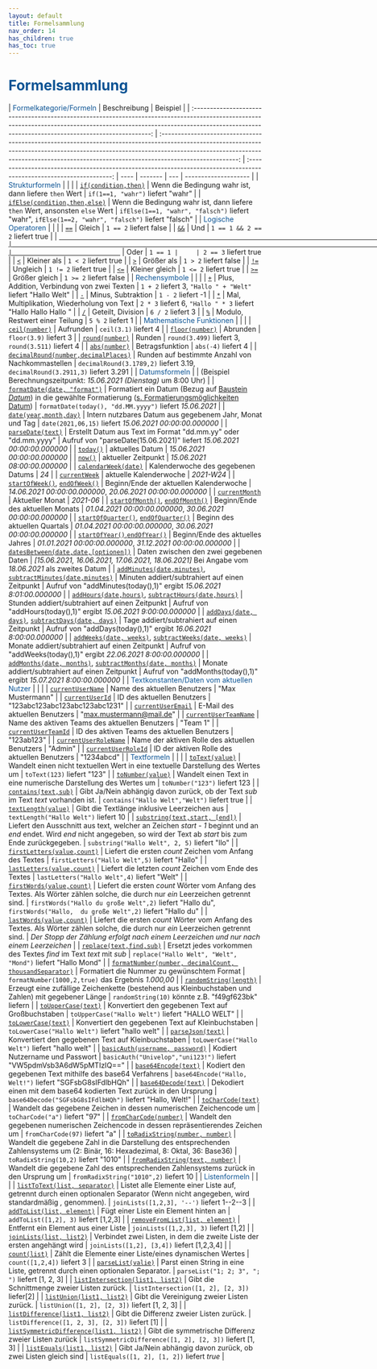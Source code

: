 ```yaml
---
layout: default
title: Formelsammlung
nav_order: 14
has_children: true
has_toc: true
---
```


# <span style="color:#0b5394">**Formelsammlung**</span>

|                                                                                   <span style="color:#0b5394">Formelkategorie/Formeln</span>                                                                                    |                                                                                                                             Beschreibung                                                                                                                             |                                                       Beispiel                                                       |
| :-----------------------------------------------------------------------------------------------------------------------------------------------------------------------------------------------------------------------------: | :------------------------------------------------------------------------------------------------------------------------------------------------------------------------------------------------------------------------------------------------------------------: | :------------------------------------------------------------------------------------------------------------------: | ---- | ------- | --- | -------------------- |
|                                                                                       <span style="color:#0b5394">Strukturformeln</span>                                                                                        |                                                                                                                            <span></span>                                                                                                                             |                                                    <span></span>                                                     |
|                                                                        [`if(condition,then)`](/docs/formulas/childs/other-formulas.html#strukturformel)                                                                         |                                                                                                        Wenn die Bedingung wahr ist, dann liefere `then` Wert                                                                                                         |                                          `if(1==1, "wahr")` liefert "wahr"                                           |
|                                                                    [`ifElse(condition,then,else)`](/docs/formulas/childs/other-formulas.html#strukturformel)                                                                    |                                                                                             Wenn die Bedingung wahr ist, dann liefere `then` Wert, ansonsten `else` Wert                                                                                             |          `ifElse(1==1, "wahr", "falsch")` liefert "wahr", `ifElse(1==2, "wahr", "falsch")` liefert "falsch"          |
|                                                                                     <span style="color:#0b5394">Logische Operatoren</span>                                                                                      |                                                                                                                            <span></span>                                                                                                                             |                                                    <span></span>                                                     |
|                                                                                  [`==`](/docs/formulas/childs/other-formulas.html#operatoren)                                                                                   |                                                                                                                                Gleich                                                                                                                                |                                                `1 == 2` liefert false                                                |
|                                                                                  [`&&`](/docs/formulas/childs/other-formulas.html#operatoren)                                                                                   |                                                                                                                                 Und                                                                                                                                  |                                           `1 == 1 && 2 == 2` liefert true                                            |
|                                                                                                               [`                                                                                                                |                                                                                                                                                                                                                                                                      |                               `](/docs/formulas/childs/other-formulas.html#operatoren)                               | Oder | `1 == 1 |     | 2 == 3` liefert true |
|                                                                                   [`<`](/docs/formulas/childs/other-formulas.html#operatoren)                                                                                   |                                                                                                                             Kleiner als                                                                                                                              |                                                 `1 < 2` liefert true                                                 |
|                                                                                   [`>`](/docs/formulas/childs/other-formulas.html#operatoren)                                                                                   |                                                                                                                              Größer als                                                                                                                              |                                                `1 > 2` liefert false                                                 |
|                                                                                  [`!=`](/docs/formulas/childs/other-formulas.html#operatoren)                                                                                   |                                                                                                                               Ungleich                                                                                                                               |                                                `1 != 2` liefert true                                                 |
|                                                                                  [`<=`](/docs/formulas/childs/other-formulas.html#operatoren)                                                                                   |                                                                                                                            Kleiner gleich                                                                                                                            |                                                `1 <= 2` liefert true                                                 |
|                                                                                  [`>=`](/docs/formulas/childs/other-formulas.html#operatoren)                                                                                   |                                                                                                                            Größer gleich                                                                                                                             |                                                `1 >= 2` liefert false                                                |
|                                                                                        <span style="color:#0b5394">Rechensymbole</span>                                                                                         |                                                                                                                            <span></span>                                                                                                                             |                                                    <span></span>                                                     |
|                                                                                 [`+`](/docs/formulas/childs/other-formulas.html#rechensymbole)                                                                                  |                                                                                                              Plus, Addition, Verbindung von zwei Texten                                                                                                              |                             `1 + 2` liefert 3, `"Hallo " + "Welt"` liefert "Hallo Welt"                              |
|                                                                                 [`-`](/docs/formulas/childs/other-formulas.html#rechensymbole)                                                                                  |                                                                                                                          Minus, Subtraktion                                                                                                                          |                                                  `1 - 2` liefert -1                                                  |
|                                                                                 [`*`](/docs/formulas/childs/other-formulas.html#rechensymbole)                                                                                  |                                                                                                              Mal, Multiplikation, Wiederholung von Text                                                                                                              |                            `2 * 3` liefert 6, `"Hallo " * 3` liefert "Hallo Hallo Hallo "                            |
|                                                                                 [`/`](/docs/formulas/childs/other-formulas.html#rechensymbole)                                                                                  |                                                                                                                          Geteilt, Division                                                                                                                           |                                                  `6 / 2` liefert 3                                                   |
|                                                                                 [`%`](/docs/formulas/childs/other-formulas.html#rechensymbole)                                                                                  |                                                                                                                    Modulo, Restwert einer Teilung                                                                                                                    |                                                  `5 % 2` liefert 1                                                   |
|                                                                                   <span style="color:#0b5394">Mathematische Funktionen</span>                                                                                   |                                                                                                                            <span></span>                                                                                                                             |                                                    <span></span>                                                     |
|                                                                           [`ceil(number)`](/docs/formulas/childs/number-formulas.html#zahlenformeln)                                                                            |                                                                                                                              Aufrunden                                                                                                                               |                                                `ceil(3.1)` liefert 4                                                 |
|                                                                           [`floor(number)`](/docs/formulas/childs/number-formulas.html#zahlenformeln)                                                                           |                                                                                                                               Abrunden                                                                                                                               |                                                `floor(3.9)` liefert 3                                                |
|                                                                           [`round(number)`](/docs/formulas/childs/number-formulas.html#zahlenformeln)                                                                           |                                                                                                                                Runden                                                                                                                                |                                  `round(3.499)` liefert 3, `round(3.511)` liefert 4                                  |
|                                                                            [`abs(number)`](/docs/formulas/childs/number-formulas.html#zahlenformeln)                                                                            |                                                                                                                           Betragsfunktion                                                                                                                            |                                                 `abs(-4)` liefert 4                                                  |
|                                                                [`decimalRound(number,decimalPlaces)`](/docs/formulas/childs/number-formulas.html#zahlenformeln)                                                                 |                                                                                                           Runden auf bestimmte Anzahl von Nachkommastellen                                                                                                           |                    `decimalRound(3.1789,2)` liefert 3.19, `decimalRound(3.2911,3)` liefert 3.291                     |
|                                                                                        <span style="color:#0b5394">Datumsformeln</span>                                                                                         |                                                                                                                            <span></span>                                                                                                                             |                         (Beispiel Berechnungszeitpunkt: _15.06.2021 (Dienstag)_ um 8:00 Uhr)                         |
|                                                                       [`formatDate(date, "format")`](/docs/formulas/childs/date-formulas.html#formatdate)                                                                       | Formatiert ein Datum (Bezug auf [Baustein _Datum_](/docs/record-spec-settings/grand-childs-form/date.html)) in die gewählte Formatierung ([s. Formatierungsmöglichkeiten Datum](/docs/formulas/childs/date-formulas.html#formatierungsmöglichkeiten-bei-formatdate)) |                               `formatDate(today(), "dd.MM.yyyy")` liefert _15.06.2021_                               |
|                                                             [`date(year,month,day)`](/docs/formulas/childs/date-formulas.html#datumsformeln-zum-erzeugen-von-daten)                                                             |                                                                                                       Intern nutzbares Datum aus gegebenem Jahr, Monat und Tag                                                                                                       |                               `date(2021,06,15)` liefert _15.06.2021 00:00:00.000000_                                |
|                                                               [`parseDate(text)`](/docs/formulas/childs/date-formulas.html#datumsformeln-zum-erzeugen-von-daten)                                                                |                                                                                                    Erstellt Datum aus Text im Format "dd.mm.yy" oder "dd.mm.yyyy"                                                                                                    |                       Aufruf von "parseDate(15.06.2021)" liefert _15.06.2021 00:00:00.000000_                        |
|                                                                   [`today()`](/docs/formulas/childs/date-formulas.html#datumsformeln-zum-erzeugen-von-daten)                                                                    |                                                                                                                           aktuelles Datum                                                                                                                            |                                             _15.06.2021 00:00:00.000000_                                             |
|                                                                    [`now()`](/docs/formulas/childs/date-formulas.html#datumsformeln-zum-erzeugen-von-daten)                                                                     |                                                                                                                         aktueller Zeitpunkt                                                                                                                          |                                             _15.06.2021 08:00:00.000000_                                             |
|                                                                [`calendarWeek(date)`](/docs/formulas/childs/date-formulas.html#datumsformeln-zu-kalenderwochen)                                                                 |                                                                                                                  Kalenderwoche des gegebenen Datums                                                                                                                  |                                                         _24_                                                         |
|                                                                    [`currentWeek`](/docs/formulas/childs/date-formulas.html#datumsformeln-zu-kalenderwochen)                                                                    |                                                                                                                        aktuelle Kalenderwoche                                                                                                                        |                                                      _2021-W24_                                                      |
|                [`startOfWeek()`](/docs/formulas/childs/date-formulas.html#datumsformeln-zum-erzeugen-von-daten), [`endOfWeek()`](/docs/formulas/childs/date-formulas.html#datumsformeln-zum-erzeugen-von-daten)                 |                                                                                                               Beginn/Ende der aktuellen Kalenderwoche                                                                                                                |                              _14.06.2021 00:00:00.000000_, _20.06.2021 00:00:00.000000_                              |
|                                                                                                       [`currentMonth`]()                                                                                                        |                                                                                                                           Aktueller Monat                                                                                                                            |                                                      _2021-06_                                                       |
|               [`startOfMonth()`](/docs/formulas/childs/date-formulas.html#datumsformeln-zum-erzeugen-von-daten), [`endOfMonth()`](/docs/formulas/childs/date-formulas.html#datumsformeln-zum-erzeugen-von-daten)                |                                                                                                                   Beginn/Ende des aktuellen Monats                                                                                                                   |                              _01.04.2021 00:00:00.000000_, _30.06.2021 00:00:00.000000_                              |
|             [`startOfQuarter()`](/docs/formulas/childs/date-formulas.html#datumsformeln-zum-erzeugen-von-daten), [`endOfQuarter()`](/docs/formulas/childs/date-formulas.html#datumsformeln-zum-erzeugen-von-daten)              |                                                                                                                    Beginn des aktuellen Quartals                                                                                                                     |                              _01.04.2021 00:00:00.000000_, _30.06.2021 00:00:00.000000_                              |
|                 [`startOfYear()`](/docs/formulas/childs/date-formulas.html#datumsformeln-zum-erzeugen-von-daten),[`endOfYear()`](/docs/formulas/childs/date-formulas.html#datumsformeln-zum-erzeugen-von-daten)                 |                                                                                                                   Beginn/Ende des aktuelles Jahres                                                                                                                   |                              _01.01.2021 00:00:00.000000_, _31.12.2021 00:00:00.000000_                              |
|                                                             [`datesBetween(date,date,[optionen])`](/docs/formulas/childs/date-formulas.html#weitere-datumsformeln)                                                              |                                                                                                               Daten zwischen den zwei gegebenen Daten                                                                                                                |           _[15.06.2021, 16.06.2021, 17.06.2021, 18.06.2021]_ Bei Angabe vom _18.06.2021_ als zweites Datum           |
| [`addMinutes(date,minutes)`](/docs/formulas/childs/date-formulas.html#datumsformeln-zum-errechnen-von-daten), [`subtractMinutes(date,minutes)`](/docs/formulas/childs/date-formulas.html#datumsformeln-zum-errechnen-von-daten) |                                                                                                           Minuten addiert/subtrahiert auf einen Zeitpunkt                                                                                                            |                        Aufruf von "addMinutes(today(),1)" ergibt _15.06.2021 8:01:00.000000_                         |
|     [`addHours(date,hours)`](/docs/formulas/childs/date-formulas.html#datumsformeln-zum-errechnen-von-daten), [`subtractHours(date,hours)`](/docs/formulas/childs/date-formulas.html#datumsformeln-zum-errechnen-von-daten)     |                                                                                                           Stunden addiert/subtrahiert auf einen Zeitpunkt                                                                                                            |                         Aufruf von "addHours(today(),1)" ergibt _15.06.2021 9:00:00.000000_                          |
|      [`addDays(date, days)`](/docs/formulas/childs/date-formulas.html#datumsformeln-zum-errechnen-von-daten), [`subtractDays(date, days)`](/docs/formulas/childs/date-formulas.html#datumsformeln-zum-errechnen-von-daten)      |                                                                                                             Tage addiert/subtrahiert auf einen Zeitpunkt                                                                                                             |                          Aufruf von "addDays(today(),1)" ergibt _16.06.2021 8:00:00.000000_                          |
|    [`addWeeks(date, weeks)`](/docs/formulas/childs/date-formulas.html#datumsformeln-zum-errechnen-von-daten), [`subtractWeeks(date, weeks)`](/docs/formulas/childs/date-formulas.html#datumsformeln-zum-errechnen-von-daten)    |                                                                                                            Monate addiert/subtrahiert auf einen Zeitpunkt                                                                                                            |                         Aufruf von "addWeeks(today(),1)" ergibt _22.06.2021 8:00:00.000000_                          |
|  [`addMonths(date, months)`](/docs/formulas/childs/date-formulas.html#datumsformeln-zum-errechnen-von-daten), [`subtractMonths(date, months)`](/docs/formulas/childs/date-formulas.html#datumsformeln-zum-errechnen-von-daten)  |                                                                                                            Monate addiert/subtrahiert auf einen Zeitpunkt                                                                                                            |                         Aufruf von "addMonths(today(),1)" ergibt _15.07.2021 8:00:00.000000_                         |
|                                                                          <span style="color:#0b5394">Textkonstanten/Daten vom aktuellen Nutzer </span>                                                                          |                                                                                                                            <span></span>                                                                                                                             |                                                    <span></span>                                                     |
|                                                                          [`currentUserName`](/docs/formulas/childs/text-formulas.html#textkonstanten)                                                                           |                                                                                                                     Name des aktuellen Benutzers                                                                                                                     |                                                   "Max Mustermann"                                                   |
|                                                                           [`currentUserId`](/docs/formulas/childs/text-formulas.html#textkonstanten)                                                                            |                                                                                                                      ID des aktuellen Benutzers                                                                                                                      |                                            "123abc123abc123abc123abc1231"                                            |
|                                                                          [`currentUserEmail`](/docs/formulas/childs/text-formulas.html#textkonstanten)                                                                          |                                                                                                                    E-Mail des aktuellen Benutzers                                                                                                                    |                                               "max.mustermann@mail.de"                                               |
|                                                                        [`currentUserTeamName`](/docs/formulas/childs/text-formulas.html#textkonstanten)                                                                         |                                                                                                            Name des aktiven Teams des aktuellen Benutzers                                                                                                            |                                                       "Team 1"                                                       |
|                                                                         [`currentUserTeamId`](/docs/formulas/childs/text-formulas.html#textkonstanten)                                                                          |                                                                                                             ID des aktiven Teams des aktuellen Benutzers                                                                                                             |                                                      "123ab123"                                                      |
|                                                                        [`currentUserRoleName`](/docs/formulas/childs/text-formulas.html#textkonstanten)                                                                         |                                                                                                            Name der aktiven Rolle des aktuellen Benutzers                                                                                                            |                                                       "Admin"                                                        |
|                                                                         [`currentUserRoleId`](/docs/formulas/childs/text-formulas.html#textkonstanten)                                                                          |                                                                                                             ID der aktiven Rolle des aktuellen Benutzers                                                                                                             |                                                      "1234abcd"                                                      |
|                                                                                         <span style="color:#0b5394">Textformeln</span>                                                                                          |                                                                                                                            <span></span>                                                                                                                             |                                                    <span></span>                                                     |
|                                                                            [`toText(value)`](/docs/formulas/childs/text-formulas.html#textformeln-1)                                                                            |                                                                                           Wandelt einen nicht textuellen Wert in eine textuelle Darstellung des Wertes um                                                                                            |                                             `toText(123)` liefert "123"                                              |
|                                                                          [`toNumber(value)`](/docs/formulas/childs/number-formulas.html#zahlenformeln)                                                                          |                                                                                                   Wandelt einen Text in eine numerische Darstellung des Wertes um                                                                                                    |                                            `toNumber("123")` liefert 123                                             |
|                                                                      [`contains(text,sub)`](/docs/formulas/childs/text-formulas.html#textbezogene-formeln)                                                                      |                                                                                         Gibt Ja/Nein abhängig davon zurück, ob der Text _sub_ im Text _text_ vorhanden ist.                                                                                          |                                     `contains("Hallo Welt","Welt")` liefert true                                     |
|                                                                      [`textLength(value)`](/docs/formulas/childs/text-formulas.html#textbezogene-formeln)                                                                       |                                                                                                             Gibt die Textlänge inklusive Leerzeichen aus                                                                                                             |                                        `textLength("Hallo Welt")` liefert 10                                         |
|                                                                    [`substring(text,start, [end])`](/docs/formulas/childs/text-formulas.html#textformeln-1)                                                                     |                                           Liefert den Ausschnitt aus text, welcher an Zeichen _start - 1_ beginnt und an _end_ endet. Wird _end_ nicht angegeben, so wird der Text ab _start_ bis zum Ende zurückgegeben.                                            |                                    `substring("Hallo Welt", 2, 5)` liefert "llo"                                     |
|                                                                      [`firstLetters(value,count)`](/docs/formulas/childs/text-formulas.html#textformeln-1)                                                                      |                                                                                                       Liefert die ersten _count_ Zeichen vom Anfang des Textes                                                                                                       |                                    `firstLetters("Hallo Welt",5)` liefert "Hallo"                                    |
|                                                                      [`lastLetters(value,count)`](/docs/formulas/childs/text-formulas.html#textformeln-1)                                                                       |                                                                                                       Liefert die letzten _count_ Zeichen vom Ende des Textes                                                                                                        |                                     `lastLetters("Hallo Welt",4)` liefert "Welt"                                     |
|                                                                       [`firstWords(value,count)`](/docs/formulas/childs/text-formulas.html#textformeln-1)                                                                       |                                                                  Liefert die ersten _count_ Wörter vom Anfang des Textes. Als Wörter zählen solche, die durch nur _ein_ Leerzeichen getrennt sind.                                                                   | `firstWords("Hallo du große Welt",2)` liefert "Hallo du", `firstWords("Hallo,  du große Welt",2)` liefert "Hallo du" |
|                                                                       [`lastWords(value,count)`](/docs/formulas/childs/text-formulas.html#textformeln-1)                                                                        |                                                                  Liefert die ersten _count_ Wörter vom Anfang des Textes. Als Wörter zählen solche, die durch nur _ein_ Leerzeichen getrennt sind.                                                                   |                _Der Stopp der Zählung erfolgt nach einem Leerzeichen und nur nach einem Leerzeichen_                 |
|                                                                       [`replace(text,find,sub)`](/docs/formulas/childs/text-formulas.html#textformeln-1)                                                                        |                                                                                                  Ersetzt jedes vorkommen des Textes _find_ im Text _text_ mit _sub_                                                                                                  |                             `replace("Hallo Welt", "Welt", "Mond")` liefert "Hallo Mond"                             |
|                                                        [`formatNumber(number, decimalCount, thousandSeparator)`](/docs/formulas/childs/text-formulas.html#textformeln-1)                                                        |                                                                                                             Formatiert die Nummer zu gewünschtem Format                                                                                                              |                                 `formatNumber(1000,2,true)` das Ergebnis _1.000,00_                                  |
|                                                                        [`randomString(length)`](/docs/formulas/childs/text-formulas.html#textformeln-1)                                                                         |                                                                                  Erzeugt eine zufällige Zeichenkette (bestehend aus Kleinbuchstaben und Zahlen) mit gegebener Länge                                                                                  |                                 `randomString(10)` könnte z.B. "f49gf623bk" liefern                                  |
|                                                                          [`toUpperCase(text)`](/docs/formulas/childs/text-formulas.html#textformeln-1)                                                                          |                                                                                                          Konvertiert den gegebenen Text auf Großbuchstaben                                                                                                           |                                   `toUpperCase("Hallo Welt")` liefert "HALLO WELT"                                   |
|                                                                          [`toLowerCase(text)`](/docs/formulas/childs/text-formulas.html#textformeln-1)                                                                          |                                                                                                          Konvertiert den gegebenen Text auf Kleinbuchstaben                                                                                                          |                                   `toLowerCase("Hallo Welt")` liefert "hallo welt"                                   |
|                                                                          [`parseJson(text)`](/docs/formulas/childs/text-formulas.html#textformeln-1)                                                                          |                                                                                                          Konvertiert den gegebenen Text auf Kleinbuchstaben                                                                                                          |                                   `toLowerCase("Hallo Welt")` liefert "hallo welt"                                   |
|                                                                          [`basicAuth(username, password)`](/docs/formulas/childs/text-formulas.html#textformeln-1)                                                                          |                                                                                                         Kodiert Nutzername und Passwort                                                                                                          |                                   `basicAuth("Univelop","uni123!")` liefert "VW5pdmVsb3A6dW5pMTIzIQ=="                                   |
|                                                                          [`base64Encode(text)`](/docs/formulas/childs/text-formulas.html#textformeln-1)                                                                          |                                                                                                          Kodiert den gegebenen Text mithilfe des base64 Verfahrens                                                                                                          |                                  `base64Encode("Hallo, Welt!")` liefert "SGFsbG8sIFdlbHQh"                                  |
|                                                                          [`base64Decode(text)`](/docs/formulas/childs/text-formulas.html#textformeln-1)                                                                          |                                                                                                          Dekodiert einen mit dem base64 kodierten Text zurück in den Ursprung                                                                                                          |                                   `base64Decode("SGFsbG8sIFdlbHQh")` liefert "Hallo, Welt!"                                   |
|                                                                          [`toCharCode(text)`](/docs/formulas/childs/text-formulas.html#textformeln-1)                                                                          |                                                                                                          Wandelt das gegebene Zeichen in dessen numerischen Zeichencode um                                                                                                          |                                   `toCharCode("a")` liefert "97"                                  |
|                                                                          [`fromCharCode(number)`](/docs/formulas/childs/text-formulas.html#textformeln-1)                                                                          |                                                                                                          Wandelt den gegebenen numerischen Zeichencode in dessen repräsentierendes Zeichen um                                                                                                          |                                   `fromCharCode(97)` liefert "a"                                  |
|                                                                          [`toRadixString(number, number)`](/docs/formulas/childs/text-formulas.html#textformeln-1)                                                                          |                                                                                                          Wandelt die gegebene Zahl in die Darstellung des entsprechenden Zahlensystems um (2: Binär, 16: Hexadezimal, 8: Oktal, 36: Base36)                                                                                                          |                                   `toRadixString(10,2)` liefert "1010"                                  |
|                                                                          [`fromRadixString(text, number)`](/docs/formulas/childs/text-formulas.html#textformeln-1)                                                                          |                                                                                                          Wandelt die gegebene Zahl des entsprechenden Zahlensystems zurück in den Ursprung um                                                                                                          |                                   `fromRadixString("1010",2)` liefert 10                                 |
|                                                                                        <span style="color:#0b5394">Listenformeln </span>                                                                                        |                                                                                                                            <span></span>                                                                                                                             |                                                    <span></span>                                                     |
|                                                                            [`listToText(list, separator)`](/docs/formulas/childs/list-formulas.html)                                                                            |                                                               Listet alle Elemente einer Liste auf, getrennt durch einen optionalen Separator (Wenn nicht angegeben, wird standardmäßig _,_ genommen).                                                               |                                      `joinLists([1,2,3], '--')` liefert 1--2--3                                      |
|                                                                             [`addToList(list, element)`](/docs/formulas/childs/list-formulas.html)                                                                              |                                                                                                                Fügt einer Liste ein Element hinten an                                                                                                                |                                        `addToList([1,2], 3)` liefert [1,2,3]                                         |
|                                                                           [`removeFromList(list, element)`](/docs/formulas/childs/list-formulas.html)                                                                           |                                                                                                                 Entfernt ein Element aus einer Liste                                                                                                                 |                                        `joinLists([1,2,3], 3)` liefert [1,2]                                         |
|                                                                              [`joinLists(list, list2)`](/docs/formulas/childs/list-formulas.html)                                                                               |                                                                                               Verbindet zwei Listen, in dem die zweite Liste der ersten angehängt wird                                                                                               |                                     `joinLists([1,2], [3,4])` liefert [1,2,3,4]                                      |
|                                                                            [`count(list)`](/docs/formulas/childs/number-formulas.html#zahlenformeln)                                                                            |                                                                                                       Zählt die Elemente einer Liste/eines dynamischen Wertes                                                                                                        |                                              `count([1,2,4])` liefert 3                                              |
|                                                                            [`parseList(valie)`](/docs/formulas/childs/number-formulas.html#zahlenformeln)                                                                            |                                                                                                       Parst einen String in eine Liste, getrennt durch einen optionalen Separator.                                                                                                        |                                    `parseList("1; 2; 3", "; ")` liefert [1, 2, 3]                                    |
|                                                                            [`listIntersection(list1, list2)`](/docs/formulas/childs/number-formulas.html#zahlenformeln)                                                                            |                                                                                                      Gibt die Schnittmenge zweier Listen zurück.                                                                                                            |                                       `listIntersection([1, 2], [2, 3])` liefer[2]                                   |
|                                                                            [`listUnion(list1, list2)`](/docs/formulas/childs/number-formulas.html#zahlenformeln)                                                                            |                                                                                                       Gibt die Vereinigung zweier Listen zurück.                                                                                                        |                                     `listUnion([1, 2], [2, 3])` liefert [1, 2, 3]                                    |
|                                                                            [`listDifference(list1, list2)`](/docs/formulas/childs/number-formulas.html#zahlenformeln)                                                                            |                                                                                                       Gibt die Differenz zweier Listen zurück.                                                                                                         |                                   `listDifference([1, 2, 3], [2, 3])` liefert [1]                                    |
|                                                                            [`listSymmetricDifference(list1, list2)`](/docs/formulas/childs/number-formulas.html#zahlenformeln)                                                                            |                                                                                                       Gibt die symmetrische Differenz zweier Listen zurück                                                                                                       |                          `listSymmetricDifference([1, 2], [2, 3])` liefert [1, 3]                                    |
|                                                                            [`listEquals(list1, list2)`](/docs/formulas/childs/number-formulas.html#zahlenformeln)                                                                            |                                                                                                       Gibt Ja/Nein abhängig davon zurück, ob zwei Listen gleich sind                                                                                                       |                                      `listEquals([1, 2], [1, 2])` liefert _true_                                     |
